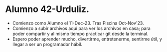 # Alumno 42-Urduliz.

- Comienzo como Alumno el 11-Dec-23. Tras Piscina Oct-Nov'23.
- Comienzo a subir archivos aquí para ver los archivos en casa; para poder compartir y al mismo tiempo practicar git desde la terminal.
- Espero poder aprender mucho, divertirme, entretenerme, sentirme útil, y llegar a ser un programador hábil.

